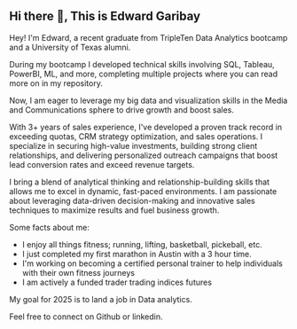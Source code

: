 ## Hi there 👋, This is Edward Garibay

Hey! I'm Edward, a recent graduate from TripleTen Data Analytics bootcamp and a University of Texas alumni.

During my bootcamp I developed technical skills involving SQL, Tableau, PowerBI, ML, and more, completing multiple projects where you can read more on in my repository. 

Now, I am eager to leverage my big data and visualization skills in the Media and Communications sphere to drive growth and boost sales. 

With 3+ years of sales experience, I've developed a proven track record in exceeding quotas, CRM strategy optimization, and sales operations. I specialize in securing high-value investments, building strong client relationships, and delivering personalized outreach campaigns that boost lead conversion rates and exceed revenue targets.

I bring a blend of analytical thinking and relationship-building skills that allows me to excel in dynamic, fast-paced environments. I am passionate about leveraging data-driven decision-making and innovative sales techniques to maximize results and fuel business growth.

Some facts about me:
  - I enjoy all things fitness; running, lifting, basketball, pickeball, etc.
  - I just completed my first marathon in Austin with a 3 hour time.
  - I'm working on becoming a certified personal trainer to help individuals with their own fitness journeys
  - I am actively a funded trader trading indices futures

My goal for 2025 is to land a job in Data analytics. 

Feel free to connect on Github or linkedin. 
